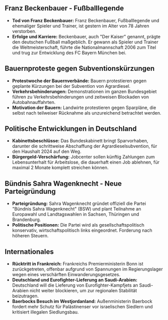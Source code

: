 ## Franz Beckenbauer - Fußballlegende
- **Tod von Franz Beckenbauer:** Franz Beckenbauer, Fußballlegende und ehemaliger Spieler und Trainer, ist gestern im Alter von 78 Jahren verstorben.
- **Erfolge und Karriere:** Beckenbauer, auch "Der Kaiser" genannt, prägte den deutschen Fußball maßgeblich. Er gewann als Spieler und Trainer die Weltmeisterschaft, führte die Nationalmannschaft 2006 zum Titel und trug zur Entwicklung des FC Bayern München bei.

## Bauernproteste gegen Subventionskürzungen
- **Protestwoche der Bauernverbände:** Bauern protestieren gegen geplante Kürzungen bei der Subvention von Agrardiesel.
- **Verkehrsbehinderungen:** Demonstrationen im ganzen Bundesgebiet führen zu Verkehrsbehinderungen und zeitweisen Blockaden von Autobahnauffahrten.
- **Motivation der Bauern:** Landwirte protestieren gegen Sparpläne, die selbst nach teilweiser Rücknahme als unzureichend betrachtet werden.

## Politische Entwicklungen in Deutschland
- **Kabinettsbeschlüsse:** Das Bundeskabinett bringt Sparvorhaben, darunter die schrittweise Abschaffung der Agrardieselsubvention, für den Haushalt 2024 auf den Weg.
- **Bürgergeld-Verschärfung:** Jobcenter sollen künftig Zahlungen zum Lebensunterhalt für Arbeitslose, die dauerhaft einen Job ablehnen, für maximal 2 Monate komplett streichen können.

## Bündnis Sahra Wagenknecht - Neue Parteigründung
- **Parteigründung:** Sahra Wagenknecht gründet offiziell die Partei "Bündnis Sahra Wagenknecht" (BSW) und plant Teilnahme an Europawahl und Landtagswahlen in Sachsen, Thüringen und Brandenburg.
- **Politische Positionen:** Die Partei wird als gesellschaftspolitisch konservativ, wirtschaftspolitisch links eingeordnet. Forderung nach höheren Steuern.
  
## Internationales
- **Rücktritt in Frankreich:** Frankreichs Premierministerin Bonn ist zurückgetreten, offenbar aufgrund von Spannungen im Regierungslager wegen eines verschärften Einwanderungsgesetzes.
- **Deutschland und Eurofighter-Lieferung an Saudi-Arabien:** Deutschland will die Lieferung von Eurofighter-Kampfjets an Saudi-Arabien nicht weiter blockieren, um zur regionalen Stabilität beizutragen.
- **Baerbocks Besuch im Westjordanland:** Außenministerin Baerbock fordert mehr Schutz für Palästinenser vor israelischen Siedlern und kritisiert illegalen Siedlungsbau.
